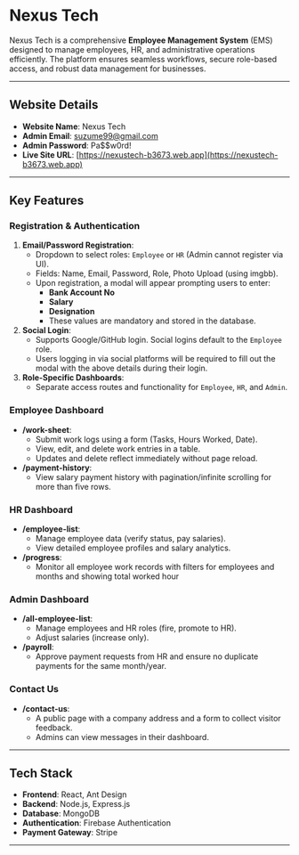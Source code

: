 # Nexus Tech

Nexus Tech is a comprehensive **Employee Management System** (EMS) designed to manage employees, HR, and administrative operations efficiently. The platform ensures seamless workflows, secure role-based access, and robust data management for businesses.

---

## Website Details

- **Website Name**: Nexus Tech
- **Admin Email**: suzume99@gmail.com 
- **Admin Password**: Pa$$w0rd! 
- **Live Site URL**: [https://nexustech-b3673.web.app](https://nexustech-b3673.web.app)

---

## Key Features

### Registration & Authentication
1. **Email/Password Registration**:
   - Dropdown to select roles: `Employee` or `HR` (Admin cannot register via UI).
   - Fields: Name, Email, Password, Role, Photo Upload (using imgbb).
   - Upon registration, a modal will appear prompting users to enter:
     - **Bank Account No**
     - **Salary**
     - **Designation**
     - These values are mandatory and stored in the database.
2. **Social Login**:
   - Supports Google/GitHub login. Social logins default to the `Employee` role.
   - Users logging in via social platforms will be required to fill out the modal with the above details during their login.
3. **Role-Specific Dashboards**:
   - Separate access routes and functionality for `Employee`, `HR`, and `Admin`.

### Employee Dashboard
- **/work-sheet**:
  - Submit work logs using a form (Tasks, Hours Worked, Date).
  - View, edit, and delete work entries in a table.
  - Updates and delete reflect immediately without page reload.
- **/payment-history**:
  - View salary payment history with pagination/infinite scrolling for more than five rows.

### HR Dashboard
- **/employee-list**:
  - Manage employee data (verify status, pay salaries).
  - View detailed employee profiles and salary analytics.
- **/progress**:
  - Monitor all employee work records with filters for employees and months and showing total worked hour

### Admin Dashboard
- **/all-employee-list**:
  - Manage employees and HR roles (fire, promote to HR).
  - Adjust salaries (increase only).
- **/payroll**:
  - Approve payment requests from HR and ensure no duplicate payments for the same month/year.

### Contact Us
- **/contact-us**:
  - A public page with a company address and a form to collect visitor feedback.
  - Admins can view messages in their dashboard.

---

## Tech Stack

- **Frontend**: React, Ant Design
- **Backend**: Node.js, Express.js
- **Database**: MongoDB
- **Authentication**: Firebase Authentication
- **Payment Gateway**: Stripe

---
